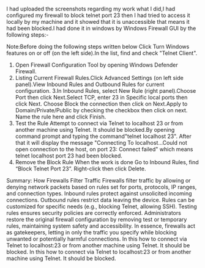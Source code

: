 I had uploaded the screenshots regarding my work what I did,I  had configured my firewall to block telnet port 23 then I had tried to access it locally by my machine and it showed that it is unaccessible that
means it had been blocked.I had done it in windows by Windows Firewall GUI by the following steps:-

Note:Before doing the following steps written below Click Turn Windows features on or off (on the left side).In the list, find and check "Telnet Client".

1. Open Firewall Configuration Tool by opening Windows Defender Firewall.
2. Listing Current Firewall Rules.Click Advanced Settings (on left side panel).View Inbound Rules and Outbound Rules for current configuration.
3.In Inbound Rules, select New Rule (right panel).Choose Port then click Next.Select TCP, enter 23 in Specific local ports then click Next.
Choose Block the connection then click on Next.Apply to Domain/Private/Public by checking the checkbox then click on next.
Name the rule here and click Finish.
4. Test the Rule
Attempt to connect via Telnet to localhost 23 or from another machine using Telnet. It should be blocked.By opening command prompt and typing the command"telnet localhost 23".
After that it will display the message "Connecting To localhost...Could not open connection to the host, on port 23: Connect failed" which means telnet localhost port 23 had been blocked.      
6. Remove the Block Rule
When the work is done Go to Inbound Rules, find “Block Telnet Port 23”.
Right-click then click Delete.

Summary: How Firewalls Filter Traffic
Firewalls filter traffic by allowing or denying network packets based on rules set for ports, protocols, IP ranges, and connection types.
Inbound rules protect against unsolicited incoming connections.
Outbound rules restrict data leaving the device.
Rules can be customized for specific needs (e.g., blocking Telnet, allowing SSH).
Testing rules ensures security policies are correctly enforced.
Administrators restore the original firewall configuration by removing test or temporary rules, maintaining system safety and accessibility.
In essence, firewalls act as gatekeepers, letting in only the traffic you specify while blocking unwanted or potentially harmful connections.
In this how to connect via Telnet to localhost:23 or from another machine using Telnet. It should be blocked.
In this how to connect via Telnet to localhost:23 or from another machine using Telnet. It should be blocked.


